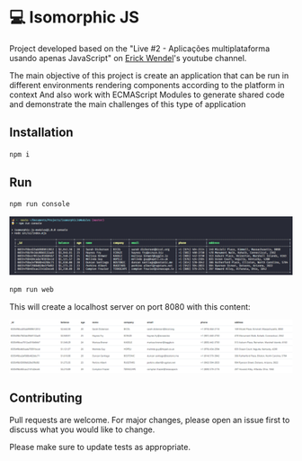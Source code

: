 # 💻 Isomorphic JS

Project developed based on the "Live #2 - Aplicações multiplataforma usando apenas JavaScript" on [Erick Wendel](https://www.youtube.com/watch?v=vMnO-EOOfIU)'s youtube channel.

The main objective of this project is create an application that can be run in different environments rendering components according to the platform in context And also work with ECMAScript Modules to generate shared code and demonstrate the main challenges of this type of application


## Installation
```bash
npm i
```


## Run

```bash
npm run console
```
<img src="images/console.png">

```bash
npm run web
```

This will create a localhost server on port 8080 with this content:

<img src="images/web.png">

## Contributing
Pull requests are welcome. For major changes, please open an issue first to discuss what you would like to change.

Please make sure to update tests as appropriate.